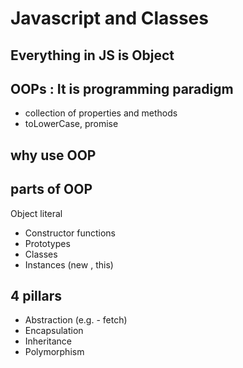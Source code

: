 # Javascript and Classes

## Everything in JS is Object

## OOPs : It is programming paradigm
- collection of properties and methods
- toLowerCase, promise

## why use OOP

## parts of OOP
Object literal

- Constructor functions
- Prototypes
- Classes
- Instances (new , this)

## 4 pillars
- Abstraction (e.g. - fetch)
- Encapsulation
- Inheritance 
- Polymorphism 

